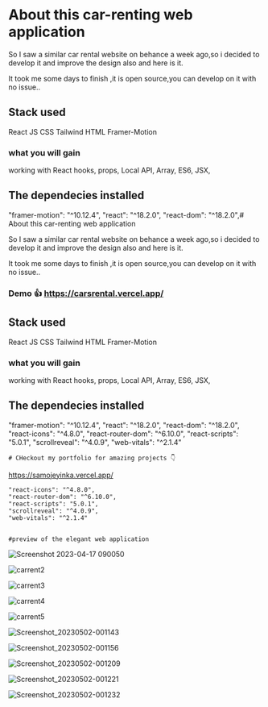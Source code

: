 #  About this car-renting web application

So I saw a similar car rental website on behance a week ago,so i decided to develop it and improve the design also and here is it.

It took me some days to finish ,it is open source,you can develop on it with no issue..

## Stack used

React JS
CSS
Tailwind
HTML
Framer-Motion

### what you will gain
working with React hooks,
props,
Local API,
Array,
ES6,
JSX,



## The dependecies installed 

"framer-motion": "^10.12.4",
    "react": "^18.2.0",
    "react-dom": "^18.2.0",#  About this car-renting web application

So I saw a similar car rental website on behance a week ago,so i decided to develop it and improve the design also and here is it.

It took me some days to finish ,it is open source,you can develop on it with no issue..

### Demo 👍 https://carsrental.vercel.app/


## Stack used

React JS
CSS
Tailwind
HTML
Framer-Motion

### what you will gain
working with React hooks,
props,
Local API,
Array,
ES6,
JSX,



## The dependecies installed 

"framer-motion": "^10.12.4",
    "react": "^18.2.0",
    "react-dom": "^18.2.0",
    "react-icons": "^4.8.0",
    "react-router-dom": "^6.10.0",
    "react-scripts": "5.0.1",
    "scrollreveal": "^4.0.9",
    "web-vitals": "^2.1.4"
    
    
    # CHeckout my portfolio for amazing projects 👇
https://samojeyinka.vercel.app/





    "react-icons": "^4.8.0",
    "react-router-dom": "^6.10.0",
    "react-scripts": "5.0.1",
    "scrollreveal": "^4.0.9",
    "web-vitals": "^2.1.4"
    
    
    #preview of the elegant web application
    
    
![Screenshot 2023-04-17 090050](https://user-images.githubusercontent.com/131479901/235547545-3c654612-b7e0-4d84-9f97-ab980cbca320.png)




![carrent2](https://user-images.githubusercontent.com/131479901/235547837-e710693f-214e-486b-a6f9-71c491066c51.png)



![carrent3](https://user-images.githubusercontent.com/131479901/235547852-91e68754-cb3a-46aa-870c-54e2262b82ad.png)


![carrent4](https://user-images.githubusercontent.com/131479901/235547865-1ece087c-dfcd-4345-bb4f-2923bb642445.png)

![carrent5](https://user-images.githubusercontent.com/131479901/235547902-1c1cc026-8f97-4ac5-922c-d26560945c74.png)

![Screenshot_20230502-001143](https://user-images.githubusercontent.com/131479901/235548175-be829324-2381-4584-92f0-9d64f82e5287.png)


![Screenshot_20230502-001156](https://user-images.githubusercontent.com/131479901/235548202-f678dce5-0153-412b-b6bb-346e42f42814.png)


![Screenshot_20230502-001209](https://user-images.githubusercontent.com/131479901/235548226-283dcb7d-ac11-49dc-b556-57007e006b6f.png)

![Screenshot_20230502-001221](https://user-images.githubusercontent.com/131479901/235548242-7e9af041-730d-40a1-bd7c-ed81505df02f.png)

![Screenshot_20230502-001232](https://user-images.githubusercontent.com/131479901/235548267-c4520960-b9cc-4dde-a470-74400c57b7c4.png)

